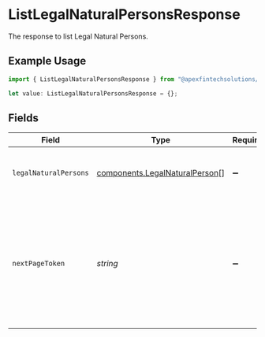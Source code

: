 # ListLegalNaturalPersonsResponse

The response to list Legal Natural Persons.

## Example Usage

```typescript
import { ListLegalNaturalPersonsResponse } from "@apexfintechsolutions/ascend-sdk/models/components";

let value: ListLegalNaturalPersonsResponse = {};
```

## Fields

| Field                                                                                                                          | Type                                                                                                                           | Required                                                                                                                       | Description                                                                                                                    | Example                                                                                                                        |
| ------------------------------------------------------------------------------------------------------------------------------ | ------------------------------------------------------------------------------------------------------------------------------ | ------------------------------------------------------------------------------------------------------------------------------ | ------------------------------------------------------------------------------------------------------------------------------ | ------------------------------------------------------------------------------------------------------------------------------ |
| `legalNaturalPersons`                                                                                                          | [components.LegalNaturalPerson](../../models/components/legalnaturalperson.md)[]                                               | :heavy_minus_sign:                                                                                                             | The list of available legal natural persons                                                                                    |                                                                                                                                |
| `nextPageToken`                                                                                                                | *string*                                                                                                                       | :heavy_minus_sign:                                                                                                             | A token, which can be sent as `page_token` to retrieve the next page. If this field is omitted, there are no subsequent pages. | AbTYnwAkMjIyZDNjYTAtZmVjZS00N2Q5LTgyMDctNzI3MDdkMjFiZ3hh                                                                       |